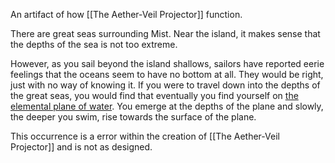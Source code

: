 An artifact of how [[The Aether-Veil Projector]] function.

There are great seas surrounding Mist. Near the island, it makes sense that the depths of the sea is not too extreme.

However, as you sail beyond the island shallows, sailors have reported eerie feelings that the oceans seem to have no bottom at all. They would be right, just with no way of knowing it. If you were to travel down into the depths of the great seas, you would find that eventually you find yourself on [the elemental plane of water](https://forgottenrealms.fandom.com/wiki/Elemental_Plane_of_Water). You emerge at the depths of the plane and slowly, the deeper you swim, rise towards the surface of the plane. 

This occurrence is a error within the creation of [[The Aether-Veil Projector]] and is not as designed.